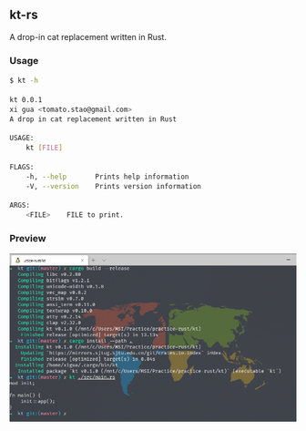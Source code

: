 ## kt-rs

A drop-in cat replacement written in Rust.

### Usage

```bash
$ kt -h

kt 0.0.1
xi gua <tomato.stao@gmail.com>
A drop in cat replacement written in Rust

USAGE:
    kt [FILE]

FLAGS:
    -h, --help       Prints help information
    -V, --version    Prints version information

ARGS:
    <FILE>    FILE to print.
```

### Preview

![terminal](./images/terminal.png)